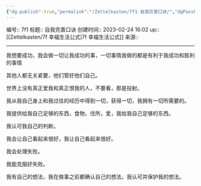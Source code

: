 ```yaml
---
{"dg-publish":true,"permalink":"/Zettelkasten/7f1 自我完善口诀/","dgPassFrontmatter":true}
---
```


编号:: 7f1
标题:: 自我完善口诀
创建时间:: 2023-02-24 16:02
up:: [[Zettelkasten/7f 幸福生活公式\|7f 幸福生活公式]]
来源:: 

---
我想要成功，我会做一切让我成功的事，一切事情我做的都是有利于我成功和胜利的事情

其他人都无关紧要，他们管好他们自己。

世界上没有真正爱我和真正恨我的人，不要看，那是投射。

我从我自己身上和我过往的经历中得到一切，获得一切，我拥有一切所需要的。

我提供给我自己足够的东西，食物，住所，爱，我给我自己足够的东西。

我认可我自己的判断。

我会让自己看起来很好，我让自己看起来很好。

我会处理失败。

我能克服好失败。

我有自己的想法，我在做事之前都确认自己的想法，我认可并保护我的想法。